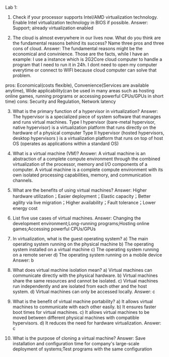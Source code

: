 Lab 1:
1. Check if your processor supports Intel/AMD virtualization technology. Enable Intel virtualization technology in BIOS if possible.
Answer: Support; already virtualization enabled

2. The cloud is almost everywhere in our lives now. What do you think are the fundamental reasons behind its success? Name three pros and three cons of cloud.
Answer: The fundamental reasons might be the economical and convinience. Those are the facts, while I have an example: I use a instance which is 2G2Core cloud computer to handle a program that I need to run it in 24h. I dont need to open my computer everytime or connect to WIFI because cloud computer can solve that problem.

pros: Economical(costs flexible), Convenience(Services are available anytime), Wide applicability(can be used in many areas such as hosting online games, running programs or accessing powerful CPUs/GPUs in short time)
cons: Security and Regulation, Network latency

3. What is the primary function of a hypervisor in virtualization?
Answer: The hypervisor is a specialized piece of system software that manages and runs virtual machines.
Type I hypervisor (bare-metal hypervisor, native hypervisor) is a virtualization platform that runs directly on the hardware of a physical computer
Type II hypervisor (hosted hypervisors, desktop hypervisors ) is a virtualization platform that runs on top of host OS (operates as applications within a standard OS)

4. What is a virtual machine (VM)?
Answer: A virtual machine is an abstraction of a complete compute environment through the combined virtualization of the processor, memory and I/O components of a computer.
A virtual machine is a complete compute environment with its own isolated processing capabilities, memory, and communication channels.


5. What are the benefits of using virtual machines?
Answer: Higher hardware utilization；Easier deployment；Elastic capacity；Better agility via live migration；Higher availability；Fault tolerance；Lower energy cost

6. List five use cases of virtual machines.
Answer: Changing the development environment;Long-running programs;Hosting online games;Accessing powerful CPUs/GPUs

7. In virtualization, what is the guest operating system?
a) The main operating system running on the physical machine
b) The operating system installed on a virtual machine
c) The operating system running on a remote server
d) The operating system running on a mobile device
Answer: b

8. What does virtual machine isolation mean?
a) Virtual machines can communicate directly with the physical hardware.
b) Virtual machines share the same resources and cannot be isolated.
c) Virtual machines run independently and are isolated from each other and the host system.
d) Virtual machines can only be accessed locally.
Answer: c

9. What is the benefit of virtual machine portability?
a) It allows virtual machines to communicate with each other easily.
b) It ensures faster boot times for virtual machines.
c) It allows virtual machines to be moved between different physical machines with compatible hypervisors.
d) It reduces the need for hardware virtualization.
Answer: c

10. What is the purpose of cloning a virtual machine?
Answer: Save installation and configuration time for company's large-scale deployment of systems;Test programs with the same configuration
